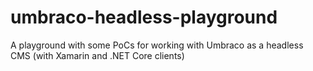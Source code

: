 # umbraco-headless-playground
A playground with some PoCs for working with Umbraco as a headless CMS (with Xamarin and .NET Core clients)
